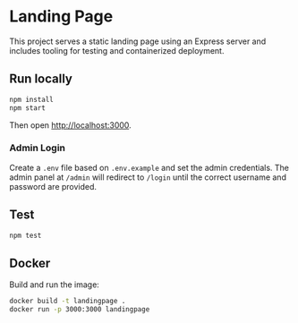 # Landing Page

This project serves a static landing page using an Express server and includes tooling for testing and containerized deployment.

## Run locally

```bash
npm install
npm start
```

Then open [http://localhost:3000](http://localhost:3000).

### Admin Login

Create a `.env` file based on `.env.example` and set the admin credentials. The admin
panel at `/admin` will redirect to `/login` until the correct username and password
are provided.

## Test

```bash
npm test
```

## Docker

Build and run the image:

```bash
docker build -t landingpage .
docker run -p 3000:3000 landingpage
```
